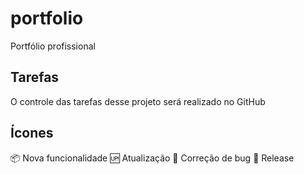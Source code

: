 # portfolio

Portfólio profissional


## Tarefas

O controle das tarefas desse projeto será realizado no GitHub

## Ícones

:package: Nova funcionalidade
:up: Atualização
:bug: Correção de bug
:checkered_flag: Release
